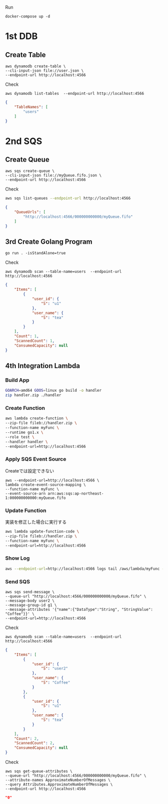 Run
```
docker-compose up -d
```


# 1st DDB 
## Create Table
```shell
aws dynamodb create-table \
--cli-input-json file://user.json \
--endpoint-url http://localhost:4566
```

Check
```shell
aws dynamodb list-tables  --endpoint-url http://localhost:4566
```
```json
{
    "TableNames": [
        "users"
    ]
}
```

# 2nd SQS
## Create Queue
```shell
aws sqs create-queue \
--cli-input-json file://myQueue.fifo.json \
--endpoint-url http://localhost:4566
```
Check
```sh
aws sqs list-queues --endpoint-url http://localhost:4566
```
```json
{
    "QueueUrls": [
        "http://localhost:4566/000000000000/myQueue.fifo"
    ]
}
```

## 3rd Create Golang Program

```shell
go run . -isStandAlone=true 
```

Check
```shell
aws dynamodb scan --table-name=users  --endpoint-url http://localhost:4566
```
```json
{
    "Items": [
        {
            "user_id": {
                "S": "u1"
            },
            "user_name": {
                "S": "tea"
            }
        }
    ],
    "Count": 1,
    "ScannedCount": 1,
    "ConsumedCapacity": null
}
```

## 4th Integration Lambda
### Build App
```sh
GOARCH=amd64 GOOS=linux go build -o handler
zip handler.zip ./handler
```

### Create Function
```sh
aws lambda create-function \
--zip-file fileb://handler.zip \
--function-name myFunc \
--runtime go1.x \
--role test \
--handler handler \
--endpoint-url=http://localhost:4566 
```
### Apply SQS Event Source
Createでは設定できない
```
aws --endpoint-url=http://localhost:4566 \
lambda create-event-source-mapping \
--function-name myFunc \
--event-source-arn arn:aws:sqs:ap-northeast-1:000000000000:myQueue.fifo
```

### Update Function
実装を修正した場合に実行する
```sh
aws lambda update-function-code \
--zip-file fileb://handler.zip \
--function-name myFunc \
--endpoint-url=http://localhost:4566 
```
### Show Log
```sh
aws --endpoint-url=http://localhost:4566 logs tail /aws/lambda/myFunc --follow
```

### Send SQS
```shell
aws sqs send-message \
--queue-url "http://localhost:4566/000000000000/myQueue.fifo" \
--message-body user2 \
--message-group-id g1 \
--message-attributes '{"name":{"DataType":"String", "StringValue": "Coffee"}}' \
--endpoint-url=http://localhost:4566 
```
 

Check
```shell
aws dynamodb scan --table-name=users  --endpoint-url http://localhost:4566
```
```json
{
    "Items": [
        {
            "user_id": {
                "S": "user2"
            },
            "user_name": {
                "S": "Coffee"
            }
        },
        {
            "user_id": {
                "S": "u1"
            },
            "user_name": {
                "S": "tea"
            }
        }
    ],
    "Count": 2,
    "ScannedCount": 2,
    "ConsumedCapacity": null
}
```

Check
```shell
aws sqs get-queue-attributes \
--queue-url "http://localhost:4566/000000000000/myQueue.fifo" \
--attribute-names ApproximateNumberOfMessages \
--query Attributes.ApproximateNumberOfMessages \
--endpoint-url http://localhost:4566
```
```json
"0"
```